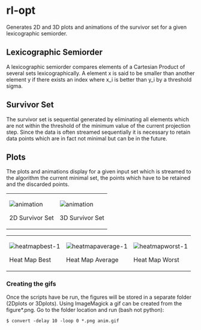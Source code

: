 # rl-opt

Generates 2D and 3D plots and animations of the survivor set for a given lexicographic semiorder.

## Lexicographic Semiorder

A lexicographic semiorder compares elements of a Cartesian Product of several sets lexicographically. A element x is said to be smaller than
another element y if there exists an index where x_i is better than y_i by a threshold sigma.

## Survivor Set
The survivor set is sequential generated by eliminating all elements which are not within the threshold of the minimum value of the current projection step. 
Since the data is often streamed sequentially it is necessary to retain data points which are in fact not minimal but can be in the future.

## Plots

The plots and animations display for a given input set which is streamed to the algorithm the current minimal set,
the points which have to be retained and the discarded points.


<table>
<tr>
<td>

![animation](https://user-images.githubusercontent.com/44157083/61469058-d40b6200-a97e-11e9-8e5b-d353fab65fc6.gif)

2D Survivor Set

<td>

![animation](https://user-images.githubusercontent.com/44157083/61469173-04eb9700-a97f-11e9-8db0-36e11d2c8704.gif)

3D Survivor Set

</tr>
</table>

<table>
<tr>
<td>

![heatmapbest-1](https://user-images.githubusercontent.com/44157083/61792470-1c160300-ae1d-11e9-9184-5723a5d534df.png)

Heat Map Best

<td>

![heatmapaverage-1](https://user-images.githubusercontent.com/44157083/61792299-baee2f80-ae1c-11e9-9d15-47a3e1174cb4.png)

Heat Map Average

<td>

![heatmapworst-1](https://user-images.githubusercontent.com/44157083/61792545-4d8ece80-ae1d-11e9-9a28-ded533f12dbf.png)

Heat Map Worst

</tr>
</table>




### Creating the gifs

Once the scripts have be run, the figures will be stored in a separate folder (2Dplots or 3Dplots). Using ImageMagick a gif can be created
from the figure*.png.
Go to the folder location and run (bash not python):
```
$ convert -delay 10 -loop 0 *.png anim.gif
```
